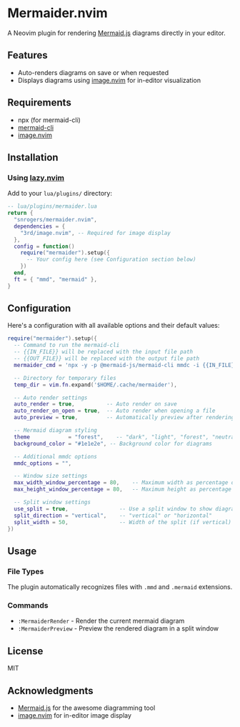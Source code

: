 # Mermaider.nvim

A Neovim plugin for rendering [Mermaid.js](https://mermaid.js.org/) diagrams directly in your editor.

## Features

- Auto-renders diagrams on save or when requested
- Displays diagrams using [image.nvim](https://github.com/3rd/image.nvim) for in-editor visualization

## Requirements

- npx (for mermaid-cli)
- [mermaid-cli](https://github.com/mermaid-js/mermaid-cli)
- [image.nvim](https://github.com/3rd/image.nvim)

## Installation

### Using [lazy.nvim](https://github.com/folke/lazy.nvim)

Add to your `lua/plugins/` directory:

```lua
-- lua/plugins/mermaider.lua
return {
  "snrogers/mermaider.nvim",
  dependencies = {
    "3rd/image.nvim", -- Required for image display
  },
  config = function()
    require("mermaider").setup({
      -- Your config here (see Configuration section below)
    })
  end,
  ft = { "mmd", "mermaid" },
}
```

## Configuration

Here's a configuration with all available options and their default values:

```lua
require("mermaider").setup({
  -- Command to run the mermaid-cli
  -- {{IN_FILE}} will be replaced with the input file path
  -- {{OUT_FILE}} will be replaced with the output file path
  mermaider_cmd = 'npx -y -p @mermaid-js/mermaid-cli mmdc -i {{IN_FILE}} -o {{OUT_FILE}}.png -s 3',

  -- Directory for temporary files
  temp_dir = vim.fn.expand('$HOME/.cache/mermaider'),

  -- Auto render settings
  auto_render = true,          -- Auto render on save
  auto_render_on_open = true,  -- Auto render when opening a file
  auto_preview = true,         -- Automatically preview after rendering

  -- Mermaid diagram styling
  theme            = "forest",    -- "dark", "light", "forest", "neutral"
  background_color = "#1e1e2e", -- Background color for diagrams

  -- Additional mmdc options
  mmdc_options = "",

  -- Window size settings
  max_width_window_percentage = 80,    -- Maximum width as percentage of window
  max_height_window_percentage = 80,   -- Maximum height as percentage of window

  -- Split window settings
  use_split = true,                -- Use a split window to show diagram
  split_direction = "vertical",    -- "vertical" or "horizontal"
  split_width = 50,                -- Width of the split (if vertical)
})
```

## Usage

### File Types

The plugin automatically recognizes files with `.mmd` and `.mermaid` extensions.

### Commands

- `:MermaiderRender` - Render the current mermaid diagram
- `:MermaiderPreview` - Preview the rendered diagram in a split window

## License

MIT

## Acknowledgments

- [Mermaid.js](https://mermaid.js.org/) for the awesome diagramming tool
- [image.nvim](https://github.com/3rd/image.nvim) for in-editor image display
